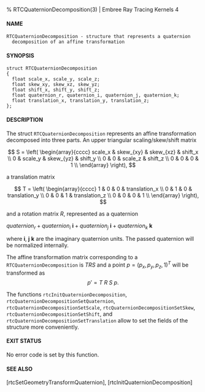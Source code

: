 % RTCQuaternionDecomposition(3) | Embree Ray Tracing Kernels 4

#### NAME

    RTCQuaternionDecomposition - structure that represents a quaternion
      decomposition of an affine transformation

#### SYNOPSIS

    struct RTCQuaternionDecomposition
    {
      float scale_x, scale_y, scale_z;
      float skew_xy, skew_xz, skew_yz;
      float shift_x, shift_y, shift_z;
      float quaternion_r, quaternion_i, quaternion_j, quaternion_k;
      float translation_x, translation_y, translation_z;
    };

#### DESCRIPTION

The struct `RTCQuaternionDecomposition` represents an affine
transformation decomposed into three parts. An upper triangular
scaling/skew/shift matrix

$$
S = \left( \begin{array}{cccc}
scale_x & skew_{xy} & skew_{xz} & shift_x \\ 
0 & scale_y & skew_{yz} & shift_y \\ 
0 & 0 & scale_z & shift_z \\ 
0 & 0 & 0 & 1 \\ 
\end{array} \right),
$$

a translation matrix

$$
T = \left( \begin{array}{cccc}
1 & 0 & 0 & translation_x \\ 
0 & 1 & 0 & translation_y \\ 
0 & 0 & 1 & translation_z \\ 
0 & 0 & 0 & 1 \\ 
\end{array} \right),
$$

and a rotation matrix $R$, represented as a quaternion

$quaternion_r + quaternion_i \ \mathbf{i} + quaternion_j \ \mathbf{i} + quaternion_k \ \mathbf{k}$

where $\mathbf{i}$, $\mathbf{j}$ $\mathbf{k}$ are the imaginary
quaternion units. The passed quaternion will be normalized internally.

The affine transformation matrix corresponding to a `RTCQuaternionDecomposition` is $TRS$
and a point $p = (p_x, p_y, p_z, 1)^T$ will be transformed as 
$$p' = T \ R \ S \ p.$$

The functions `rtcInitQuaternionDecomposition`,
`rtcQuaternionDecompositionSetQuaternion`,
`rtcQuaternionDecompositionSetScale`,
`rtcQuaternionDecompositionSetSkew`,
`rtcQuaternionDecompositionSetShift`, and
`rtcQuaternionDecompositionSetTranslation` allow to set the fields of
the structure more conveniently.

#### EXIT STATUS

No error code is set by this function.

#### SEE ALSO

[rtcSetGeometryTransformQuaternion], [rtcInitQuaternionDecomposition]
